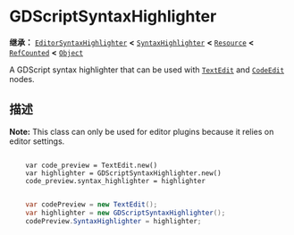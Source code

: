 <!-- ⚠ 请勿编辑本文件 ⚠ -->
<!-- 本文档使用脚本从 WeDot 引擎源码仓库生成。 -->
<!-- 生成脚本：https://github.com/WeDot-Engine/WeDot/tree/master/doc/tools/make_md.py； -->
<!-- 原文件：https://github.com/WeDot-Engine/WeDot/tree/master/modules/gdscript/doc_classes/GDScriptSyntaxHighlighter.xml。 -->

<div id="_class_gdscriptsyntaxhighlighter"></div>

# GDScriptSyntaxHighlighter

**继承：** [`EditorSyntaxHighlighter`](class_editorsyntaxhighlighter.md) **<** [`SyntaxHighlighter`](class_syntaxhighlighter.md) **<** [`Resource`](class_resource.md) **<** [`RefCounted`](class_refcounted.md) **<** [`Object`](class_object.md)

A GDScript syntax highlighter that can be used with [`TextEdit`](class_textedit.md) and [`CodeEdit`](class_codeedit.md) nodes.

## 描述

**Note:** This class can only be used for editor plugins because it relies on editor settings.



```gdscript

    var code_preview = TextEdit.new()
    var highlighter = GDScriptSyntaxHighlighter.new()
    code_preview.syntax_highlighter = highlighter
```

```csharp

    var codePreview = new TextEdit();
    var highlighter = new GDScriptSyntaxHighlighter();
    codePreview.SyntaxHighlighter = highlighter;
```







[^virtual]: 本方法通常需要用户覆盖才能生效。
[^const]: 本方法无副作用，不会修改该实例的任何成员变量。
[^vararg]: 本方法除了能接受在此处描述的参数外，还能够继续接受任意数量的参数。
[^constructor]: 本方法用于构造某个类型。
[^static]: 调用本方法无需实例，可直接使用类名进行调用。
[^operator]: 本方法描述的是使用本类型作为左操作数的有效运算符。
[^bitfield]: 这个值是由下列位标志构成位掩码的整数。
[^void]: 无返回值。
